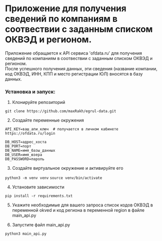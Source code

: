 # Приложение для получения сведений по компаниям в соотвествии с заданным списком ОКВЭД и регионом. 

Приложение обращается к API сервиса 'ofdata.ru' для получения сведений по компаниям в соотвествии с заданным списком ОКВЭД и регионом.  
После успешного получения данных, эти сведения (название компании, код ОКВЭД, ИНН, КПП и место регистрации ЮЛ) вносятся в базу данных.

### Установка и запуск:

1. Клонируйте репозиторий

`git clone https://github.com/maxRakh/egrul-data.git`

2. Создайте переменные окружения

```
API_KEY=ваш_апи_ключ  # получается в личном кабинете https://ofdata.ru/login
  
DB_HOST=адрес_хоста
DB_PORT=порт  
DB_NAME=имя_базы_данных 
DB_USER=имя_юзера 
DB_PASSWORD=пароль
```

3. Создайте виртуальное окружение и активируйте его

`python3 -m venv venv`
`source venv/bin/activate`


4. Установите зависимости

`pip install -r requirements.txt`

5. Укажите необходимые для вашего запроса список кодов ОКВЭД в переменной okved и код региона в переменной region в файле main_api.py

6. Запустите файл main_api.py

`python3 main_api.py`
